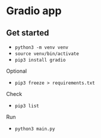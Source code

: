 # Gradio app

## Get started
- `python3 -m venv venv`
- `source venv/bin/activate`
- `pip3 install gradio`

Optional
- `pip3 freeze > requirements.txt`

Check
- `pip3 list`

Run
- `python3 main.py`
